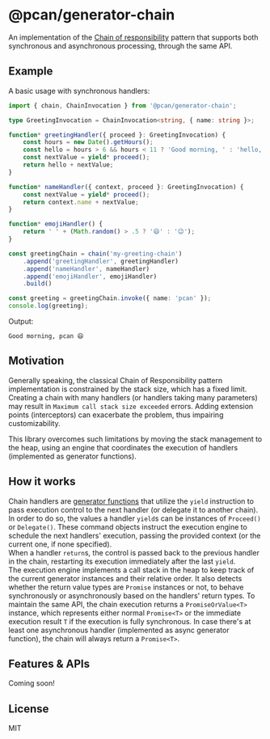 # @pcan/generator-chain

An implementation of the [Chain of responsibility](https://en.wikipedia.org/wiki/Chain-of-responsibility_pattern) pattern that supports both synchronous and asynchronous processing, through the same API.

## Example

A basic usage with synchronous handlers:

```Typescript
import { chain, ChainInvocation } from '@pcan/generator-chain';

type GreetingInvocation = ChainInvocation<string, { name: string }>;

function* greetingHandler({ proceed }: GreetingInvocation) {
    const hours = new Date().getHours();
    const hello = hours > 6 && hours < 11 ? 'Good morning, ' : 'hello, ';
    const nextValue = yield* proceed();
    return hello + nextValue;
}

function* nameHandler({ context, proceed }: GreetingInvocation) {
    const nextValue = yield* proceed();
    return context.name + nextValue;
}

function* emojiHandler() {
    return ' ' + (Math.random() > .5 ? '😄' : '😉');
}

const greetingChain = chain('my-greeting-chain')
    .append('greetingHandler', greetingHandler)
    .append('nameHandler', nameHandler)
    .append('emojiHandler', emojiHandler)
    .build()

const greeting = greetingChain.invoke({ name: 'pcan' });
console.log(greeting);
```

Output:
```Plaintext
Good morning, pcan 😄
```
 
## Motivation

Generally speaking, the classical Chain of Responsibility pattern implementation is constrained by the stack size, which has a fixed limit. Creating a chain with many handlers (or handlers taking many parameters) may result in `Maximum call stack size exceeded` errors. Adding extension points (interceptors) can exacerbate the problem, thus impairing customizability.

This library overcomes such limitations by moving the stack management to the heap, using an engine that coordinates the execution of handlers (implemented as generator functions).

## How it works

Chain handlers are [generator functions](https://developer.mozilla.org/en-US/docs/Web/JavaScript/Reference/Statements/function*) that utilize the `yield` instruction to pass execution control to the next handler (or delegate it to another chain).  
In order to do so, the values a handler `yield`s can be instances of `Proceed()` or `Delegate()`. These command objects instruct the execution engine to schedule the next handlers' execution, passing the provided context (or the current one, if none specified).  
When a handler `return`s, the control is passed back to the previous handler in the chain, restarting its execution immediately after the last `yield`.  
The execution engine implements a call stack in the heap to keep track of the current generator instances and their relative order. It also detects whether the return value types are `Promise` instances or not, to behave synchronously or asynchronously based on the handlers' return types. 
To maintain the same API, the chain execution returns a `PromiseOrValue<T>` instance, which represents either normal `Promise<T>` or the immediate execution result `T` if the execution is fully synchronous. In case there's at least one asynchronous handler (implemented as async generator function), the chain will always return a `Promise<T>`.


## Features & APIs

Coming soon!

## License

MIT